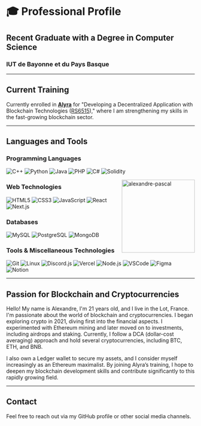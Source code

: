 # 🎓 Professional Profile

## Recent Graduate with a Degree in Computer Science
### IUT de Bayonne et du Pays Basque

---

## Current Training
Currently enrolled in **[Alyra](https://www.alyra.fr/)** for "Developing a Decentralized Application with Blockchain Technologies ([RS6515](https://www.francecompetences.fr/recherche/rs/6515/))," where I am strengthening my skills in the fast-growing blockchain sector.

---

## Languages and Tools

### Programming Languages
![C++](https://skillicons.dev/icons?i=cpp) ![Python](https://skillicons.dev/icons?i=python) ![Java](https://skillicons.dev/icons?i=java) ![PHP](https://skillicons.dev/icons?i=php) ![C#](https://skillicons.dev/icons?i=cs) ![Solidity](https://skillicons.dev/icons?i=solidity)

<img align="right" height="195px" src="https://github-readme-stats.vercel.app/api/top-langs?username=alexandre-pascal&lang=en&layout=compact&theme=cobalt" alt="alexandre-pascal" />

### Web Technologies
![HTML5](https://skillicons.dev/icons?i=html) ![CSS3](https://skillicons.dev/icons?i=css) ![JavaScript](https://skillicons.dev/icons?i=js) ![React](https://skillicons.dev/icons?i=react) ![Next.js](https://skillicons.dev/icons?i=nextjs)

### Databases
![MySQL](https://skillicons.dev/icons?i=mysql) ![PostgreSQL](https://skillicons.dev/icons?i=postgres) ![MongoDB](https://skillicons.dev/icons?i=mongodb)

### Tools & Miscellaneous Technologies
![Git](https://skillicons.dev/icons?i=git) ![Linux](https://skillicons.dev/icons?i=linux) ![Discord.js](https://skillicons.dev/icons?i=discord) ![Vercel](https://skillicons.dev/icons?i=vercel) ![Node.js](https://skillicons.dev/icons?i=nodejs) ![VSCode](https://skillicons.dev/icons?i=vscode) ![Figma](https://skillicons.dev/icons?i=figma) ![Notion](https://skillicons.dev/icons?i=notion)

---

## Passion for Blockchain and Cryptocurrencies
Hello! My name is Alexandre, I'm 21 years old, and I live in the Lot, France. I'm passionate about the world of blockchain and cryptocurrencies. I began exploring crypto in 2021, diving first into the financial aspects. I experimented with Ethereum mining and later moved on to investments, including airdrops and staking. Currently, I follow a DCA (dollar-cost averaging) approach and hold several cryptocurrencies, including BTC, ETH, and BNB.

I also own a Ledger wallet to secure my assets, and I consider myself increasingly as an Ethereum maximalist. By joining Alyra’s training, I hope to deepen my blockchain development skills and contribute significantly to this rapidly growing field.

---

## Contact
Feel free to reach out via my GitHub profile or other social media channels.
